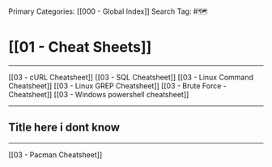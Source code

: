 Primary Categories: [[000 - Global Index]] 
Search Tag: #🗺  

# [[01 - Cheat Sheets]]  
***

[[03 - cURL Cheatsheet]]
[[03 - SQL Cheatsheet]]
[[03 - Linux Command Cheatsheet]]
[[03 - Linux GREP Cheatsheet]]
[[03 - Brute Force - Cheatsheet]]
[[03 - Windows powershell cheatsheet]]


---
## Title here i dont know
---
[[03 - Pacman Cheatsheet]]


